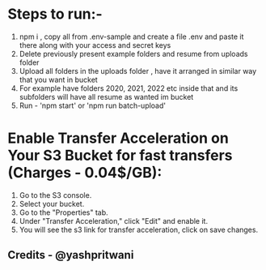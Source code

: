 # Steps to run:-

1. npm i , copy all from .env-sample and create a file .env and paste it there along with your access and secret keys
2. Delete previously present example folders and resume from uploads folder
3. Upload all folders in the uploads folder , have it arranged in similar way that you want in bucket
4. For example have folders 2020, 2021, 2022 etc inside that and its subfolders will have all resume as wanted im bucket
5. Run - 'npm start' or 'npm run batch-upload'


# Enable Transfer Acceleration on Your S3 Bucket for fast transfers (Charges - 0.04$/GB):

1. Go to the S3 console.
2. Select your bucket.
3. Go to the "Properties" tab.
4. Under "Transfer Acceleration," click "Edit" and enable it.
5. You will see the s3 link for transfer acceleration, click on save changes.


## Credits - @yashpritwani